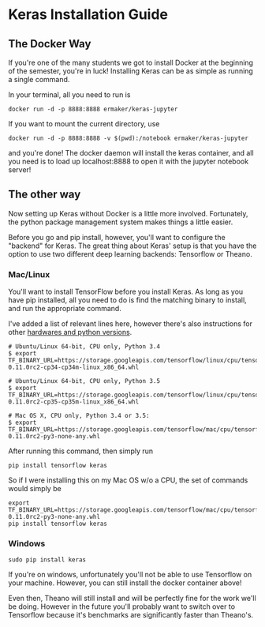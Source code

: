 # Keras Installation Guide
## The Docker Way
If you're one of the many students we got to install Docker at the beginning of the semester, you're in luck! Installing Keras can be as simple as running a single command.

In your terminal, all you need to run is
```
docker run -d -p 8888:8888 ermaker/keras-jupyter
```
If you want to mount the current directory, use 
```
docker run -d -p 8888:8888 -v $(pwd):/notebook ermaker/keras-jupyter
```
and you're done! The docker daemon will install the keras container, and all you need is to load up localhost:8888 to open it with the jupyter notebook server!

## The other way
Now setting up Keras without Docker is a little more involved. Fortunately, the python package management system makes things a little easier.

Before you go and pip install, however, you'll want to configure the "backend" for Keras. The great thing about Keras' setup is that you have the option to use two different deep learning backends: Tensorflow or Theano.
### Mac/Linux
You'll want to install TensorFlow before you install Keras. As long as you have pip installed, all you need to do is find the matching binary to install, and run the appropriate command.

I've added a list of relevant lines here, however there's also instructions for other [hardwares and python versions](https://www.tensorflow.org/versions/r0.11/get_started/os_setup.html).
```
# Ubuntu/Linux 64-bit, CPU only, Python 3.4
$ export TF_BINARY_URL=https://storage.googleapis.com/tensorflow/linux/cpu/tensorflow-0.11.0rc2-cp34-cp34m-linux_x86_64.whl

# Ubuntu/Linux 64-bit, CPU only, Python 3.5
$ export TF_BINARY_URL=https://storage.googleapis.com/tensorflow/linux/cpu/tensorflow-0.11.0rc2-cp35-cp35m-linux_x86_64.whl

# Mac OS X, CPU only, Python 3.4 or 3.5:
$ export TF_BINARY_URL=https://storage.googleapis.com/tensorflow/mac/cpu/tensorflow-0.11.0rc2-py3-none-any.whl
```

After running this command, then simply run
```
pip install tensorflow keras
```
So if I were installing this on my Mac OS w/o a CPU, the set of commands would simply be
```
export TF_BINARY_URL=https://storage.googleapis.com/tensorflow/mac/cpu/tensorflow-0.11.0rc2-py3-none-any.whl
pip install tensorflow keras
```

### Windows
```
sudo pip install keras
```
If you're on windows, unfortunately you'll not be able to use Tensorflow on your machine. However, you can still install the docker container above!

Even then, Theano will still install and will be perfectly fine for the work we'll be doing. However in the future you'll probably want to switch over to Tensorflow because it's benchmarks are significantly faster than Theano's.
